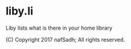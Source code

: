 # liby.li
Liby lists what is there in your home library

(C) Copyright 2017 nafSadh; All rights reserved.
